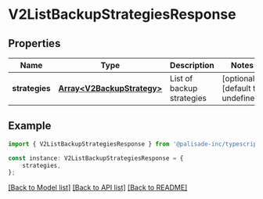 # V2ListBackupStrategiesResponse


## Properties

Name | Type | Description | Notes
------------ | ------------- | ------------- | -------------
**strategies** | [**Array&lt;V2BackupStrategy&gt;**](V2BackupStrategy.md) | List of backup strategies | [optional] [default to undefined]

## Example

```typescript
import { V2ListBackupStrategiesResponse } from '@palisade-inc/typescript-sdk';

const instance: V2ListBackupStrategiesResponse = {
    strategies,
};
```

[[Back to Model list]](../README.md#documentation-for-models) [[Back to API list]](../README.md#documentation-for-api-endpoints) [[Back to README]](../README.md)
